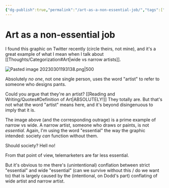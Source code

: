 ```yaml
---
{"dg-publish":true,"permalink":"/art-as-a-non-essential-job/","tags":["art","thoughts","categorization"],"noteIcon":2}
---
```



# Art as a non-essential job

I found this graphic on Twitter recently (circle theirs, not mine), and it's a great example of what I mean when I talk about [[Thoughts/Categorization#Art\|wide vs narrow artists]].

![Pasted image 20230301193138.png|500](/img/user/Pasted%20image%2020230301193138.png)

Absolutely *no one*, not one single person, uses the word "artist" to refer to someone who designs pants. 

Could you argue that they're an artist? [[Reading and Writing/Quotes#Definition of Art\|ABSOLUTELY!]] They totally are. But that's not what the word "artist" means here, and it's beyond disingenuous to imply that it is.

The image above (and the corresponding outrage) is a prime example of narrow vs wide. A narrow artist, someone who draws or paints, is not *essential*. Again, I'm using the word "essential" the way the graphic intended: society *can* function without them.

Should society? Hell no! 

From that point of view, telemarketers are far less essential. 

But it's obvious to me there's (unintentional) conflation between strict "essential" and wide "essential" (can we survive without this / do we want to) that is largely caused by the (intentional, on Dodd's part) conflating of wide artist and narrow artist.